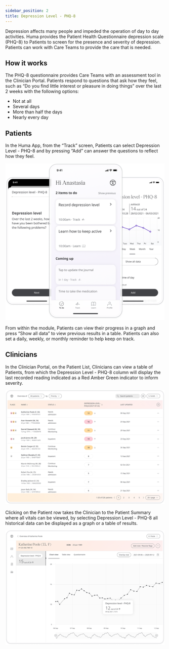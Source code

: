```yaml
---
sidebar_position: 2
title: Depression Level - PHQ-8
---
```


Depression affects many people and impeded the operation of day to day activities. Huma provides the Patient Health Questionnaire depression scale (PHQ-8) to Patients to screen for the presence and severity of depression. Patients can work with Care Teams to provide the care that is needed.

## How it works

The PHQ-8 questionnaire provides Care Teams with an assessment tool in the Clinician Portal. Patients respond to questions that ask how they feel, such as “Do you find little interest or pleasure in doing things” over the last 2 weeks with the following options:
- Not at all
- Several days
- More than half the days
- Nearly every day

## Patients

In the Huma App, from the “Track” screen, Patients can select Depression Level - PHQ-8 and by pressing “Add” can answer the questions to reflect how they feel.

![Depression Level - PHQ-8 in Huma App](./assets/depression-level-phq-8.png)

From within the module, Patients can view their progress in a graph and press “Show all data” to view previous results in a table. Patients can also set a daily, weekly, or monthly reminder to help keep on track.

## Clinicians

In the Clinician Portal, on the Patient List, Clinicians can view a table of Patients, from which the Depression Level - PHQ-8 column will display the last recorded reading indicated as a Red Amber Green indicator to inform severity. 

![Clilnician view of Depression Level - PHQ-8](./assets/cp-patient-list-phq-8.png)

Clicking on the Patient row takes the Clinician to the Patient Summary where all vitals can be viewed, by selecting Depression Level - PHQ-8 all historical data can be displayed as a graph or a table of results.

![Clilnician view of Depression Level - PHQ-8](./assets/cp-module-details-phq-8.png)